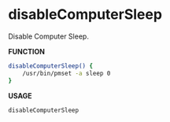 # disableComputerSleep

Disable Computer Sleep.

**FUNCTION**
```bash
disableComputerSleep() {
    /usr/bin/pmset -a sleep 0
}
```

**USAGE**
```bash
disableComputerSleep
```